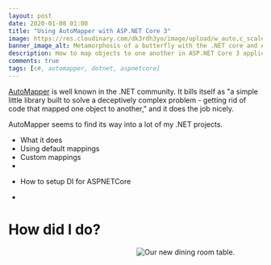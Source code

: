 ```yaml
---
layout: post
date: 2020-01-08 01:00
title: "Using AutoMapper with ASP.NET Core 3"
image: https://res.cloudinary.com/dk3rdh3yo/image/upload/w_auto,c_scale/header_wtvp67.png
banner_image_alt: Metamorphosis of a butterfly with the .NET core and AutoMapper logos
description: How to map objects to one another in ASP.NET Core 3 applications with AutoMapper.
comments: true
tags: [c#, automapper, dotnet, aspnetcore]
---
```


[AutoMapper] is well known in the .NET community. It bills itself as "a simple little library built
to solve a deceptively complex problem - getting rid of code that mapped one object to another,"
and it does the job nicely.

AutoMapper seems to find its way into a lot of my .NET projects.

<!--more-->

- What it does
- Using default mappings
- Custom mappings
-

* How to setup DI for ASPNETCore

*

# How did I do?

<figure style="width:250px;float:right;margin: 0 0 10px 10px">
    <img src="https://res.cloudinary.com/dk3rdh3yo/image/upload/w_auto,c_scale/53030755_2228476424037910_6307370620143831616_n_igcxrg.jpg" alt="Our new dining room table.">
</figure>

[automapper]: https://automapper.org/
